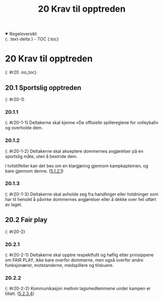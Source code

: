 ﻿---
title: 20 Krav til opptreden
parent: Kapittel 7 - Opptreden
---
<details open markdown="block">
  <summary>
    Regeloversikt
  </summary>
  {: .text-delta }
- TOC
{:toc}
</details>

# 20 Krav til opptreden
{: #r20 .no_toc}

## 20.1 Sportslig opptreden
{: #r20-1}

### 20.1.1
{: #r20-1-1}
Deltakerne skal kjenne «De offisielle spillereglene for volleyball» og overholde dem.

### 20.1.2
{: #r20-1-2}
Deltakerne skal akseptere dommernes avgjørelser på en sportslig måte, uten å bestride 
dem.

I tvilstilfeller kan det bes om en klargjøring gjennom kampkapteinen, og bare gjennom 
denne.
([5.1.2.1](../para5/#r5-1-2-1))

### 20.1.3
{: #r20-1-3}
Deltakerne skal avholde seg fra handlinger eller holdninger som har til hensikt å påvirke 
dommernes avgjørelser eller å dekke over feil utført av laget.

## 20.2 Fair play
{: #r20-2}

### 20.2.1
{: #r20-2-1}
Deltakerne skal opptre respektfullt og høflig etter prinsippene om FAIR PLAY, ikke 
bare overfor dommerne, men også overfor andre funksjonærer, motstanderne, 
medspillere og tilskuere.

### 20.2.2
{: #r20-2-2}
Kommunikasjon mellom lagsmedlemmene under kampen er tillatt.
([5.2.3.4](../para5/#r5-2-3-4))
